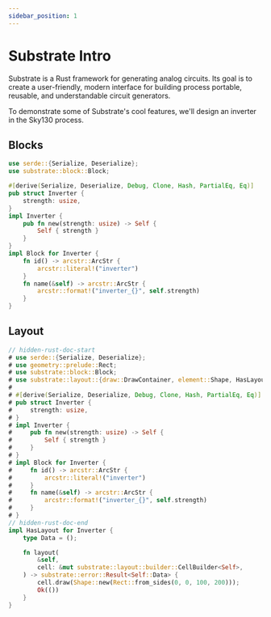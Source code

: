 ```yaml
---
sidebar_position: 1
---
```


# Substrate Intro

Substrate is a Rust framework for generating analog circuits. Its goal is to create a user-friendly, modern interface for building process portable, reusable, and understandable circuit generators.

To demonstrate some of Substrate's cool features, we'll design an inverter in the Sky130 process.

## Blocks

```rust
use serde::{Serialize, Deserialize};
use substrate::block::Block;

#[derive(Serialize, Deserialize, Debug, Clone, Hash, PartialEq, Eq)]
pub struct Inverter {
    strength: usize,
}
impl Inverter {
    pub fn new(strength: usize) -> Self {
        Self { strength }
    }
}
impl Block for Inverter {
    fn id() -> arcstr::ArcStr {
        arcstr::literal!("inverter")
    }
    fn name(&self) -> arcstr::ArcStr {
        arcstr::format!("inverter_{}", self.strength)
    }
}
```

## Layout

```rust
// hidden-rust-doc-start
# use serde::{Serialize, Deserialize};
# use geometry::prelude::Rect;
# use substrate::block::Block;
# use substrate::layout::{draw::DrawContainer, element::Shape, HasLayout};
# 
# #[derive(Serialize, Deserialize, Debug, Clone, Hash, PartialEq, Eq)]
# pub struct Inverter {
#     strength: usize,
# }
# impl Inverter {
#     pub fn new(strength: usize) -> Self {
#         Self { strength }
#     }
# }
# impl Block for Inverter {
#     fn id() -> arcstr::ArcStr {
#         arcstr::literal!("inverter")
#     }
#     fn name(&self) -> arcstr::ArcStr {
#         arcstr::format!("inverter_{}", self.strength)
#     }
# }
// hidden-rust-doc-end
impl HasLayout for Inverter {
    type Data = ();

    fn layout(
        &self,
        cell: &mut substrate::layout::builder::CellBuilder<Self>,
    ) -> substrate::error::Result<Self::Data> {
        cell.draw(Shape::new(Rect::from_sides(0, 0, 100, 200)));
        Ok(())
    }
}
```


